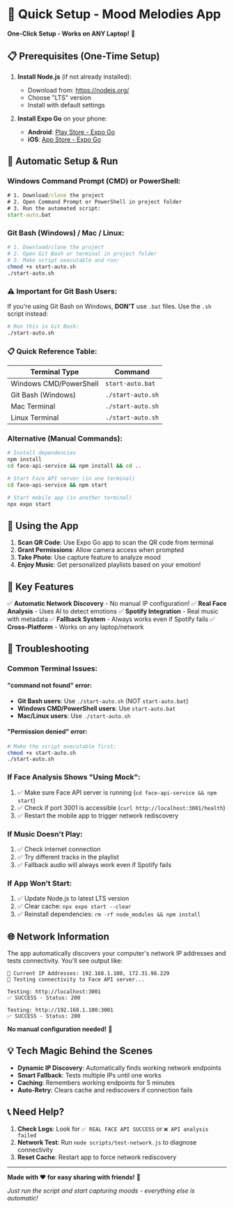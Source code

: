 # 🎯 Quick Setup - Mood Melodies App

**One-Click Setup - Works on ANY Laptop!** 🚀

## 📋 Prerequisites (One-Time Setup)

1. **Install Node.js** (if not already installed):

   - Download from: https://nodejs.org/
   - Choose "LTS" version
   - Install with default settings

2. **Install Expo Go** on your phone:
   - **Android**: [Play Store - Expo Go](https://play.google.com/store/apps/details?id=host.exp.exponent)
   - **iOS**: [App Store - Expo Go](https://apps.apple.com/app/expo-go/id982107779)

## 🚀 Automatic Setup & Run

### Windows Command Prompt (CMD) or PowerShell:

```cmd
# 1. Download/clone the project
# 2. Open Command Prompt or PowerShell in project folder
# 3. Run the automated script:
start-auto.bat
```

### Git Bash (Windows) / Mac / Linux:

```bash
# 1. Download/clone the project
# 2. Open Git Bash or terminal in project folder
# 3. Make script executable and run:
chmod +x start-auto.sh
./start-auto.sh
```

### ⚠️ Important for Git Bash Users:

If you're using Git Bash on Windows, **DON'T** use `.bat` files. Use the `.sh` script instead:

```bash
# Run this in Git Bash:
./start-auto.sh
```

### 📋 Quick Reference Table:

| Terminal Type          | Command           |
| ---------------------- | ----------------- |
| Windows CMD/PowerShell | `start-auto.bat`  |
| Git Bash (Windows)     | `./start-auto.sh` |
| Mac Terminal           | `./start-auto.sh` |
| Linux Terminal         | `./start-auto.sh` |

### Alternative (Manual Commands):

```bash
# Install dependencies
npm install
cd face-api-service && npm install && cd ..

# Start Face API server (in one terminal)
cd face-api-service && npm start

# Start mobile app (in another terminal)
npx expo start
```

## 📱 Using the App

1. **Scan QR Code**: Use Expo Go app to scan the QR code from terminal
2. **Grant Permissions**: Allow camera access when prompted
3. **Take Photo**: Use capture feature to analyze mood
4. **Enjoy Music**: Get personalized playlists based on your emotion!

## 🎯 Key Features

✅ **Automatic Network Discovery** - No manual IP configuration!
✅ **Real Face Analysis** - Uses AI to detect emotions
✅ **Spotify Integration** - Real music with metadata
✅ **Fallback System** - Always works even if Spotify fails
✅ **Cross-Platform** - Works on any laptop/network

## 🔧 Troubleshooting

### Common Terminal Issues:

#### "command not found" error:

- **Git Bash users**: Use `./start-auto.sh` (NOT `start-auto.bat`)
- **Windows CMD/PowerShell users**: Use `start-auto.bat`
- **Mac/Linux users**: Use `./start-auto.sh`

#### "Permission denied" error:

```bash
# Make the script executable first:
chmod +x start-auto.sh
./start-auto.sh
```

### If Face Analysis Shows "Using Mock":

1. ✅ Make sure Face API server is running (`cd face-api-service && npm start`)
2. ✅ Check if port 3001 is accessible (`curl http://localhost:3001/health`)
3. ✅ Restart the mobile app to trigger network rediscovery

### If Music Doesn't Play:

1. ✅ Check internet connection
2. ✅ Try different tracks in the playlist
3. ✅ Fallback audio will always work even if Spotify fails

### If App Won't Start:

1. ✅ Update Node.js to latest LTS version
2. ✅ Clear cache: `npx expo start --clear`
3. ✅ Reinstall dependencies: `rm -rf node_modules && npm install`

## 🌐 Network Information

The app automatically discovers your computer's network IP addresses and tests connectivity. You'll see output like:

```
📡 Current IP Addresses: 192.168.1.100, 172.31.98.229
🧪 Testing connectivity to Face API server...

Testing: http://localhost:3001
✅ SUCCESS - Status: 200

Testing: http://192.168.1.100:3001
✅ SUCCESS - Status: 200
```

**No manual configuration needed!** 🎉

## 💡 Tech Magic Behind the Scenes

- **Dynamic IP Discovery**: Automatically finds working network endpoints
- **Smart Fallback**: Tests multiple IPs until one works
- **Caching**: Remembers working endpoints for 5 minutes
- **Auto-Retry**: Clears cache and rediscovers if connection fails

## 📞 Need Help?

1. **Check Logs**: Look for `✅ REAL FACE API SUCCESS` or `❌ API analysis failed`
2. **Network Test**: Run `node scripts/test-network.js` to diagnose connectivity
3. **Reset Cache**: Restart app to force network rediscovery

---

**Made with ❤️ for easy sharing with friends!** 🎵

_Just run the script and start capturing moods - everything else is automatic!_
